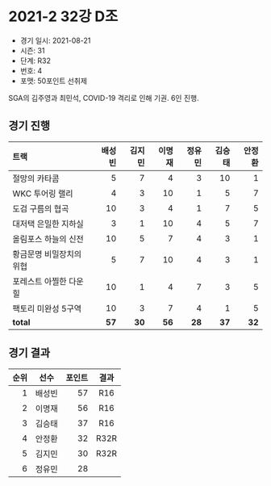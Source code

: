 # 2021-2 32강 D조

- 경기 일시: 2021-08-21
- 시즌: 31
- 단계: R32
- 번호: 4
- 포맷: 50포인트 선취제



SGA의 김주영과 최민석, COVID-19 격리로 인해 기권. 6인 진행.

## 경기 진행

| 트랙 | 배성빈 | 김지민 | 이명재 | 정유민 | 김승태 | 안정환 |
|:---|---:|---:|---:|---:|---:|---:|
| 절망의 카타콤 | 5 | 7 | 4 | 3 | 10 | 1 |
| WKC 투어링 랠리 | 4 | 3 | 10 | 1 | 5 | 7 |
| 도검 구름의 협곡 | 10 | 3 | 4 | 1 | 7 | 5 |
| 대저택 은밀한 지하실 | 3 | 1 | 10 | 4 | 5 | 7 |
| 올림포스 하늘의 신전 | 10 | 5 | 7 | 4 | 3 | 1 |
| 황금문명 비밀장치의 위협 | 5 | 7 | 10 | 4 | 3 | 1 |
| 포레스트 아찔한 다운힐 | 10 | 1 | 4 | 7 | 3 | 5 |
| 팩토리 미완성 5구역 | 10 | 3 | 7 | 4 | 1 | 5 |
| __total__ | __57__ | __30__ | __56__ | __28__ | __37__ | __32__ |




## 경기 결과

| 순위 | 선수 | 포인트 | 결과 |
|---:|:---:|---:|:---:|
| 1 | 배성빈 | 57 | R16 |
| 2 | 이명재 | 56 | R16 |
| 3 | 김승태 | 37 | R16 |
| 4 | 안정환 | 32 | R32R |
| 5 | 김지민 | 30 | R32R |
| 6 | 정유민 | 28 |  |

